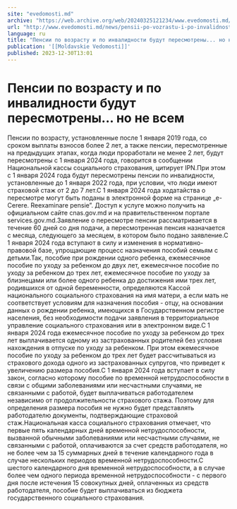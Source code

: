 ```yaml
---
site: "evedomosti.md"
archive: "https://web.archive.org/web/20240325121234/www.evedomosti.md/news/pensii-po-vozrastu-i-po-invalidnosti-budut-peresmotreny"
url: "http://www.evedomosti.md/news/pensii-po-vozrastu-i-po-invalidnosti-budut-peresmotreny"
language: ru
title: "Пенсии по возрасту и по инвалидности будут пересмотрены... но не всем"
publication: '[[Moldavskie Vedomosti]]'
published: 2023-12-30T13:01
---
```


# Пенсии по возрасту и по инвалидности будут пересмотрены... но не всем

Пенсии по возрасту, установленные после 1 января 2019 года, со сроком выплаты взносов более 2 лет, а также пенсии, пересмотренные на предыдущих этапах, когда люди проработали не менее 2 лет, будут пересмотрены с 1 января 2024 года, говорится в сообщении Национальной кассы социального страхования, цитирует IPN.При этом с 1 января 2024 года будут пересмотрены пенсии по инвалидности, установленные до 1 января 2022 года, при условии, что люди имеют страховой стаж от 2 до 7 лет.С 1 января 2024 года ходатайства о пересмотре могут быть поданы в электронной форме на странице „e-Cerere. Reexaminare pensieˮ. Доступ к услуге можно получить на официальном сайте cnas.gov.md и на правительственном портале services.gov.md.Заявление о пересмотре пенсии рассматривается в течение 60 дней со дня подачи, а пересмотренная пенсия назначается с месяца, следующего за месяцем, в котором было подано заявление.С 1 января 2024 года вступают в силу и изменения в нормативно-правовой базе, упрощающие процесс назначения пособий семьям с детьми.Так, пособие при рождении одного ребенка, ежемесячное пособие по уходу за ребенком до двух лет, ежемесячное пособие по уходу за ребенком до трех лет, ежемесячное пособие по уходу за близнецами или более одного ребенка до достижения ими трех лет, родившихся от одной беременности, определяются Кассой национального социального страхования на имя матери, а если мать не соответствует условиям для назначения пособия - отцу, на основании данных о рождении ребенка, имеющихся в Государственном регистре населения, без необходимости подачи заявления в территориальное управление социального страхования или в электронном виде.С 1 января 2024 года ежемесячное пособие по уходу за ребенком до трех лет выплачивается одному из застрахованных родителей без условия нахождения в отпуске по уходу за ребенком. При этом ежемесячное пособие по уходу за ребенком до трех лет будет рассчитываться из страхового дохода одного из застрахованных супругов, что приведет к увеличению размера пособия.С 1 января 2024 года вступает в силу закон, согласно которому пособие по временной нетрудоспособности в связи с общими заболеваниями или несчастными случаями, не связанными с работой, будет выплачиваться работодателем независимо от продолжительности страхового стажа. Поэтому для определения размера пособия не нужно будет представлять работодателю документы, подтверждающие страховой стаж.Национальная касса социального страхования отмечает, что первые пять календарных дней временной нетрудоспособности, вызванной обычными заболеваниями или несчастными случаями, не связанными с работой, оплачиваются за счет средств работодателя, но не более чем за 15 суммарных дней в течение календарного года в случае нескольких периодов временной нетрудоспособности.С шестого календарного дня временной нетрудоспособности, а в случае более чем одного периода временной нетрудоспособности - с первого дня после истечения 15 совокупных дней, оплаченных из средств работодателя, пособие будет выплачиваться из бюджета государственного социального страхования.